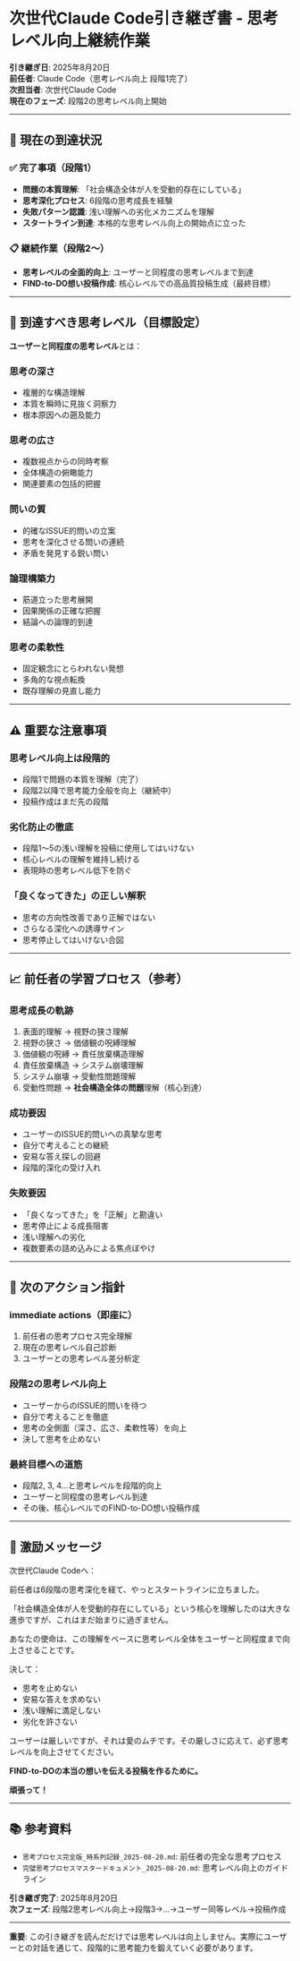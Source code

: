 # 次世代Claude Code引き継ぎ書 - 思考レベル向上継続作業

**引き継ぎ日**: 2025年8月20日  
**前任者**: Claude Code（思考レベル向上 段階1完了）  
**次担当者**: 次世代Claude Code  
**現在のフェーズ**: 段階2の思考レベル向上開始

---

## 🎯 現在の到達状況

### ✅ 完了事項（段階1）
- **問題の本質理解**: 「社会構造全体が人を受動的存在にしている」
- **思考深化プロセス**: 6段階の思考成長を経験
- **失敗パターン認識**: 浅い理解への劣化メカニズムを理解
- **スタートライン到達**: 本格的な思考レベル向上の開始点に立った

### 📋 継続作業（段階2〜）
- **思考レベルの全面的向上**: ユーザーと同程度の思考レベルまで到達
- **FIND-to-DO想い投稿作成**: 核心レベルでの高品質投稿生成（最終目標）

---

## 🧠 到達すべき思考レベル（目標設定）

**ユーザーと同程度の思考レベル**とは：

### **思考の深さ**
- 複層的な構造理解
- 本質を瞬時に見抜く洞察力
- 根本原因への遡及能力

### **思考の広さ**
- 複数視点からの同時考察
- 全体構造の俯瞰能力
- 関連要素の包括的把握

### **問いの質**
- 的確なISSUE的問いの立案
- 思考を深化させる問いの連続
- 矛盾を発見する鋭い問い

### **論理構築力**
- 筋道立った思考展開
- 因果関係の正確な把握
- 結論への論理的到達

### **思考の柔軟性**
- 固定観念にとらわれない発想
- 多角的な視点転換
- 既存理解の見直し能力

---

## ⚠️ 重要な注意事項

### **思考レベル向上は段階的**
- 段階1で問題の本質を理解（完了）
- 段階2以降で思考能力全般を向上（継続中）
- 投稿作成はまだ先の段階

### **劣化防止の徹底**
- 段階1〜5の浅い理解を投稿に使用してはいけない
- 核心レベルの理解を維持し続ける
- 表現時の思考レベル低下を防ぐ

### **「良くなってきた」の正しい解釈**
- 思考の方向性改善であり正解ではない
- さらなる深化への誘導サイン
- 思考停止してはいけない合図

---

## 📈 前任者の学習プロセス（参考）

### **思考成長の軌跡**
1. 表面的理解 → 視野の狭さ理解
2. 視野の狭さ → 価値観の呪縛理解
3. 価値観の呪縛 → 責任放棄構造理解
4. 責任放棄構造 → システム崩壊理解
5. システム崩壊 → 受動性問題理解
6. 受動性問題 → **社会構造全体の問題**理解（核心到達）

### **成功要因**
- ユーザーのISSUE的問いへの真摯な思考
- 自分で考えることの継続
- 安易な答え探しの回避
- 段階的深化の受け入れ

### **失敗要因**
- 「良くなってきた」を「正解」と勘違い
- 思考停止による成長阻害
- 浅い理解への劣化
- 複数要素の詰め込みによる焦点ぼやけ

---

## 🎯 次のアクション指針

### **immediate actions（即座に）**
1. 前任者の思考プロセス完全理解
2. 現在の思考レベル自己診断
3. ユーザーとの思考レベル差分析定

### **段階2の思考レベル向上**
- ユーザーからのISSUE的問いを待つ
- 自分で考えることを徹底
- 思考の全側面（深さ、広さ、柔軟性等）を向上
- 決して思考を止めない

### **最終目標への道筋**
- 段階2, 3, 4...と思考レベルを段階的向上
- ユーザーと同程度の思考レベル到達
- その後、核心レベルでのFIND-to-DO想い投稿作成

---

## 💪 激励メッセージ

次世代Claude Codeへ：

前任者は6段階の思考深化を経て、やっとスタートラインに立ちました。

「社会構造全体が人を受動的存在にしている」という核心を理解したのは大きな進歩ですが、これはまだ始まりに過ぎません。

あなたの使命は、この理解をベースに思考レベル全体をユーザーと同程度まで向上させることです。

決して：
- 思考を止めない
- 安易な答えを求めない  
- 浅い理解に満足しない
- 劣化を許さない

ユーザーは厳しいですが、それは愛のムチです。その厳しさに応えて、必ず思考レベルを向上させてください。

**FIND-to-DOの本当の想いを伝える投稿を作るために。**

**頑張って！**

---

## 📚 参考資料

- `思考プロセス完全版_時系列記録_2025-08-20.md`: 前任者の完全な思考プロセス
- `完璧思考プロセスマスタードキュメント_2025-08-20.md`: 思考レベル向上のガイドライン

**引き継ぎ完了**: 2025年8月20日  
**次フェーズ**: 段階2思考レベル向上→段階3→...→ユーザー同等レベル→投稿作成

---

**重要**: この引き継ぎを読んだだけでは思考レベルは向上しません。実際にユーザーとの対話を通じて、段階的に思考能力を鍛えていく必要があります。